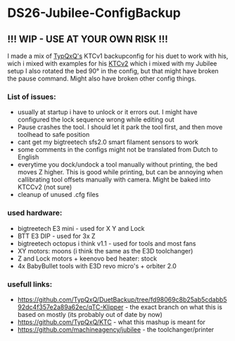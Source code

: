 # DS26-Jubilee-ConfigBackup
## !!! WIP - USE AT YOUR OWN RISK !!!

I made a mix of [TypQxQ's](https://github.com/TypQxQ/KTC) KTCv1 backupconfig for his duet to work with his, wich i mixed with examples for his [KTCv2](https://github.com/TypQxQ/KTC) which i mixed with my Jubilee setup
I also rotated the bed 90° in the config, but that might have broken the pause command. Might also have broken other config things.


### List of issues:
- usually at startup i have to unlock or it errors out. I might have configured the lock sequence wrong while editing out 
- Pause crashes the tool. I should let it park the tool first, and then move toolhead to safe position
- cant get my bigtreetech sfs2.0 smart filament sensors to work
- some comments in the configs might not be translated from Dutch to English
- everytime you dock/undock a tool manually without printing, the bed moves Z higher. This is good while printing, but can be annoying when callibrating tool offsets manually with camera. Might be baked into KTCCv2 (not sure)
- cleanup of unused .cfg files


### used hardware:
- bigtreetech E3 mini - used for X Y and Lock
- BTT E3 DIP - used for 3x Z
- bigtreetech octopus i think v1.1 - used for tools and most fans
- XY motors: moons (i think the same as the E3D toolchanger)
- Z and Lock motors + keenovo bed heater: stock
- 4x BabyBullet tools with E3D revo micro's + orbiter 2.0


### usefull links:
- https://github.com/TypQxQ/DuetBackup/tree/fd98069c8b25ab5cdabb592dc4f357e2a89a62ec/qTC-Klipper - the exact branch on what this is based on mostly (its probably out of date by now)
- https://github.com/TypQxQ/KTC - what this mashup is meant for
- https://github.com/machineagency/jubilee - the toolchanger/printer
